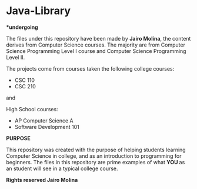 # Java-Library

<b>*undergoing</b>

The files under this repository have been made by <b>Jairo Molina</b>, the content derives from Computer Science courses.
The majority are from Computer Science Programming Level I course and Computer Science Programming Level II. 

The projects come from courses taken the following college courses:

<ul>
  <li>CSC 110</li>
  <li>CSC 210</li>
  </ul>

and 

High School courses:

<ul>
  <li>AP Computer Science A</li>
  <li>Software Development 101</li>
  </ul>


<b> PURPOSE </b>
  
  This repository was created with the purpose of helping students learning Computer Science in college, and as an introduction to programming for beginners. The files in this repository are prime examples of what <b> YOU </b> as an student will see in a typical college course.
  
  <b> Rights reserved Jairo Molina </b>
